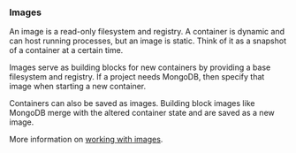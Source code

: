 ### Images

An image is a read-only filesystem and registry. A container is dynamic and can host running processes, but an image is static. Think of it as a snapshot of a container at a certain time.

Images serve as building blocks for new containers by providing a base filesystem and registry. If a project needs MongoDB, then specify that image when starting a new container.

Containers can also be saved as images. Building block images like MongoDB merge with the altered container state and are saved as a new image.

More information on [working with images](/docs/build#WorkingWithImages).
